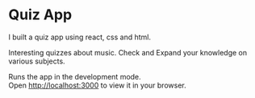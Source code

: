 # Quiz App

I built a quiz app using react, css and html.

Interesting quizzes about music. Check and Expand your knowledge on various subjects.

Runs the app in the development mode.\
Open [http://localhost:3000](http://localhost:3000) to view it in your browser.

